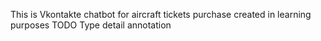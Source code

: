 This is Vkontakte chatbot for aircraft tickets purchase created in learning purposes
TODO Type detail annotation
